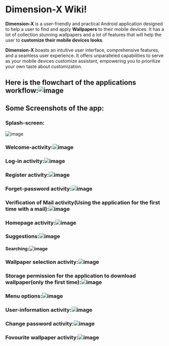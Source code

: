 # Dimension-X Wiki!

**Dimension-X** is a user-friendly and practical Android application designed to help a user to find and apply  **Wallpapers** to their mobile devices. It has a lot of collection stunning wallpapers and a lot of features that will help the user to **customize their mobile devices looks**.

**Dimension-X** boasts an intuitive user interface, comprehensive features, and a seamless user experience. It offers unparalleled capabilities to serve as your mobile devices customize assistant, empowering you to prioritize your own taste about customization.

## Here is the flowchart of the applications workflow:![image](https://github.com/joy07092/Dimension-X/assets/126982931/85221ca5-0a3f-4368-920c-e64fdbd03b24)

## Some Screenshots of the app:

### Splash-screen:
![image](https://github.com/joy07092/Dimension-X/assets/126982931/ffb90762-cdea-4390-a773-ca0c123e1eb7)

### Welcome-activity:![image](https://github.com/joy07092/Dimension-X/assets/126982931/5d85c176-81e4-4cdc-a5ac-0949129729d9)

### Log-in activity:![image](https://github.com/joy07092/Dimension-X/assets/126982931/abf04680-05d3-4adb-b9b7-357cecd7c0ee)

### Register activity:![image](https://github.com/joy07092/Dimension-X/assets/126982931/041cc536-fe33-4fe2-991d-cd14005661bc)

### Forget-password activity:![image](https://github.com/joy07092/Dimension-X/assets/126982931/54a68eba-a2cb-439b-b609-cc3b2fe46c4b)

### Verification of Mail activity(Using the application for the first time with a mail):![image](https://github.com/joy07092/Dimension-X/assets/126982931/b1f8c8e7-4637-4fbc-9355-cb3df7d4b237)

### Homepage activity:![image](https://github.com/joy07092/Dimension-X/assets/126982931/2fffad04-459c-41e5-9390-afe546bc7e86)
### Suggestions:![image](https://github.com/joy07092/Dimension-X/assets/126982931/db5965a0-1aa0-4d92-98e9-6155702de8b9)

#### Searching:![image](https://github.com/joy07092/Dimension-X/assets/126982931/2833f0f4-65f1-4346-9d10-04320252d5a5)
### Wallpaper selection activity:![image](https://github.com/joy07092/Dimension-X/assets/126982931/a8b40ac0-9474-4f53-8519-78f8c2c34288)
### Storage permission for the application to download wallpaper(only the first time):![image](https://github.com/joy07092/Dimension-X/assets/126982931/3bb51a9b-df48-4b02-ab67-0e3b1e7f99bc)
### Menu options:![image](https://github.com/joy07092/Dimension-X/assets/126982931/8585c293-37ca-4672-a1be-3fe9169159c9)
### User-information activity:![image](https://github.com/joy07092/Dimension-X/assets/126982931/8d8d3a2e-571a-4682-acbe-31993d860d3d)
### Change password activity:![image](https://github.com/joy07092/Dimension-X/assets/126982931/d980a2dd-c620-414f-a6f1-7e74cd468ceb)
### Fovourite wallpaper activity:![image](https://github.com/joy07092/Dimension-X/assets/126982931/ba093291-9fc5-4d9e-a753-241558deca75)



